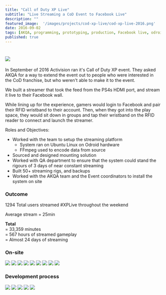 ```yaml
---
title: "Call of Duty XP Live"
subtitle: "Live Streaming a CoD Event to Facebook Live"
description: ""
featured_image:  '/images/projects/cod-xp-live/cod-xp-live-2016.png'
date: 2016-09-02
tags: [AKQA, programming, prototyping, production, Facebook live, odroid, ffmpeg]
published: true
---
```


# ![](/images/projects/cod-xp-live/20160902_105019-453.small.jpg)

In September of 2016 Activision ran it's Call of Duty XP event.
They asked AKQA for a way to extend the event out to people who were interested in the CoD franchise, but who weren't able to make it to the event.

We built a streamer that took the feed from the PS4s HDMI port, and stream it live to their Facebook wall.

While lining up for the experience, gamers would login to Facebook and pair their RFID wristband to their account.
Then, when they got into the play space, they would sit down in groups and tap their wristband on the RFID reader to connect and launch the streamer.

Roles and Objectives:
* Worked with the team to setup the streaming platform
    - System ran on Ubuntu Linux on Odroid hardware
    - FFmpeg used to encode data from source
* Sourced and designed mounting solution
* Worked with QA department to ensure that the system could stand the rigours of 3 days of near constant streaming
* Built 50+ streaming rigs, and backups
* Worked with the AKQA team and the Event coordinators to install the system on site

### Outcome

1294 Total users streamed #XPLive throughout the weekend

Average stream = 25min

**Total**  
= 33,359 minutes   
= 567 hours of streamed gameplay  
= Almost 24 days of streaming

### On-site
<p>
<div class="gallery" data-columns="1">
  <img src="/images/projects/cod-xp-live/cod-xp-live-2016.png">
  <img src="/images/projects/cod-xp-live/20160830_220028-397.small.jpg">
  <img src="/images/projects/cod-xp-live/20160902_103030-423.small.jpg">
  <img src="/images/projects/cod-xp-live/20160902_104958-447.small.jpg">
  <img src="/images/projects/cod-xp-live/20160902_105019-453.small.jpg">
  <img src="/images/projects/cod-xp-live/20160903_135935-458.small.jpg">
  <img src="/images/projects/cod-xp-live/20160830_124746-387.small.jpg">
  <img src="/images/projects/cod-xp-live/20160830_172532-391.small.jpg">
  <img src="/images/projects/cod-xp-live/Screen Shot 2016-09-01 at 7.29.37 PM-331.png">
</div>
</p>

### Development process

<div class="gallery" data-columns="1">
  <img src="/images/projects/cod-xp-live/20160929_093957-106.small.jpg">
  <img src="/images/projects/cod-xp-live/20160824_171539-350.small.jpg">
  <img src="/images/projects/cod-xp-live/20160824_171602-344.small.jpg">
  <img src="/images/projects/cod-xp-live/20160827_114414-338.small.jpg">
  <img src="/images/projects/cod-xp-live/Screen Shot 2016-09-03 at 12.48.45 PM-478.png">
</div>
